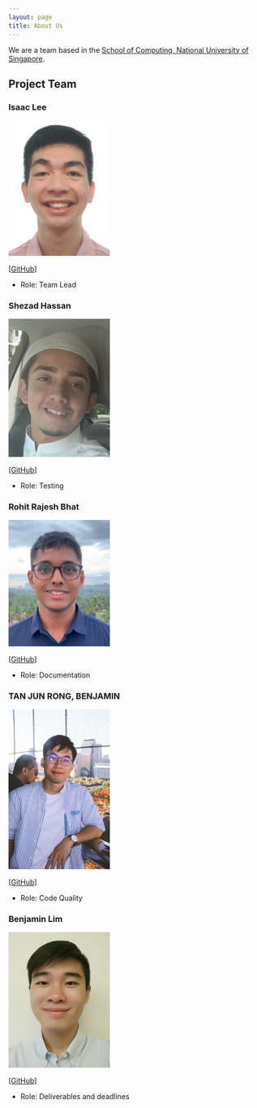```yaml
---
layout: page
title: About Us
---
```


We are a team based in the [School of Computing, National University of Singapore](http://www.comp.nus.edu.sg).

## Project Team

### Isaac Lee

<img src="images/luminousleek.png" width="200px">

[[GitHub](https://github.com/luminousleek)]

* Role: Team Lead

### Shezad Hassan

<img src="images/shezadhassan22.png" width="200px">

[[GitHub](https://github.com/shezadhassan22)]

* Role: Testing

### Rohit Rajesh Bhat

<img src="images/rohit0718.png" width="200px">

[[GitHub](https://github.com/rohit0718)]

* Role: Documentation

### TAN JUN RONG, BENJAMIN

<img src="images/bentanjunrong.png" width="200px">

[[GitHub](https://github.com/bentanjunrong)]

* Role: Code Quality

### Benjamin Lim

<img src="images/itzblim.png" width="200px">

[[GitHub](https://github.com/itzblim)]

* Role: Deliverables and deadlines

